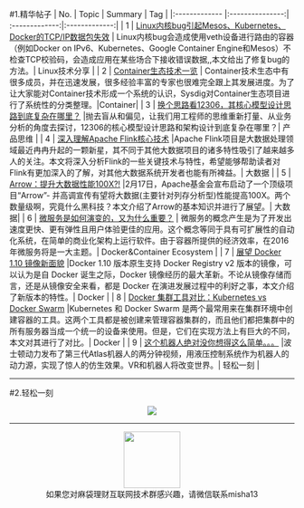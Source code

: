 #1.精华帖子
| No.  | Topic  | Summary | Tag |
|:------------- |:---------------:| :-------------:|:-------------:|
| 1 | [Linux内核bug引起Mesos、Kubernetes、Docker的TCP/IP数据包失效](http://mp.weixin.qq.com/s?__biz=MzA5OTAyNzQ2OA==&mid=401689256&idx=1&sn=80430b894e2ecd3346ffec300f22e834&scene=1&srcid=0222ULOeEcnrKxjT7uFGDXSf#rd) | Linux内核bug会造成使用veth设备进行路由的容器（例如Docker on IPv6、Kubernetes、Google Container Engine和Mesos）不检查TCP校验码，会造成应用在某些场合下接收错误数据,,本文给出了修复bug的方法。| Linux技术分享 |
| 2 | [Container生态技术一览](http://mp.weixin.qq.com/s?__biz=MzA4MzQ1NjQ5Nw==&mid=401591407&idx=1&sn=0674618417acb36195f6e72b9eae2f8b&scene=1&srcid=0223LQv3fBQiIInzi5100sHD#rd) | Container技术生态中有很多成员，并在迅速发展，很多经验丰富的专家也很难完全跟上其发展进度。为了让大家能对Container技术形成一个系统的认识，Sysdig对Container生态项目进行了系统性的分类整理。|Container|
| 3 | [换个思路看12306，其核心模型设计思路到底复杂在哪里？](http://mp.weixin.qq.com/s?__biz=MjM5MDE0Mjc4MA==&mid=402866528&idx=1&sn=3a3e9a4c177ae9d1964b27694dba4628&scene=1&srcid=0223Ck1LLjIy7tuoqzEBEzJu#rd) |抛去盲从和偏见，让我们用工程师的思维重新打量、从业务分析的角度去探讨，12306的核心模型设计思路和架构设计到底复杂在哪里？|  产品思维 |
| 4 | [深入理解Apache Flink核心技术](http://mp.weixin.qq.com/s?__biz=MjM5MjAwODM4MA==&mid=402693851&idx=1&sn=8c0ae4d224d6d143b555ae6464131529&scene=1&srcid=02234FfUjn7RwWVUeuYywfo7#rd) |Apache Flink项目是大数据处理领域最近冉冉升起的一颗新星，其不同于其他大数据项目的诸多特性吸引了越来越多人的关注。本文将深入分析Flink的一些关键技术与特性，希望能够帮助读者对Flink有更加深入的了解，对其他大数据系统开发者也能有所裨益。| 大数据 |
| 5 | [Arrow：提升大数据性能100X?!](http://mp.weixin.qq.com/s?__biz=MzI5NjAwNjMzMA==&mid=403651369&idx=1&sn=d7fb0cef6e2635d0d9328daf85d4859f&scene=1&srcid=0223F7gYiBXuJNIb0V1WKevd#rd) |2月17日，Apache基金会宣布启动了一个顶级项目“Arrow”- 并高调宣传有望将大数据(主要针对列存分析型)性能提高100X。两个数量级啊，究竟什么黑科技？本文介绍了Arrow的基本知识并进行了展望。| 大数据|
| 6 | [微服务是如何演变的，又为什么重要？](http://geek.csdn.net/news/detail/56742#rd) | 微服务的概念产生是为了开发出速度更快、更有弹性且用户体验更佳的应用。这个概念等同于具有可扩展性的自动化系统，在简单的商业化架构上运行软件。由于容器所提供的经济效率，在2016年微服务将是一大主题。|  Docker&Container Ecosystem |
| 7 | [展望 Docker 1.10 镜像新面貌](http://mp.weixin.qq.com/s?__biz=MzA5MzA2Njk5OA==&mid=401966294&idx=1&sn=ab51d648ce3e636882c63e531056f00a&scene=1&srcid=022422fj0IitpxUpCoEqBn0t#rd) |Docker 1.10 版本原生支持 Docker Registry v2 版本的镜像，可以认为是自 Docker 诞生之际，Docker 镜像经历的最大革新。不论从镜像存储而言，还是从镜像安全来看，都是 Docker 在演进发展过程中的利好之事，本文介绍了新版本的特性。| Docker |
| 8 | [Docker 集群工具对比：Kubernetes vs Docker Swarm](http://mp.weixin.qq.com/s?__biz=MzA5NTUxNzE4MQ==&mid=408054088&idx=1&sn=891dbac096a51e9bb2fd1f7fdf03a6cf&scene=1&srcid=0225PnWXnHiLISwLz80edDwO#rd) |Kubernetes 和 Docker Swarm 是两个最常用来在集群环境中创建容器的工具。这两个工具都是被创建来管理容器集群的，而且他们都把集群中的所有服务器当成一个统一的设备来使用。但是，它们在实现方法上有巨大的不同，本文对其进行了对比。| Docker |
| 9 | [这个机器人绝对没你想得这么简单。。。](http://mp.weixin.qq.com/s?__biz=MzA5NDc1NzQ4MA==&mid=404897811&idx=1&sn=0ff740d4b6297978a0b23715d4bbb7a1&scene=1&srcid=0226RK2MqOCl9zmNkfxQVpFq#rd) |波士顿动力发布了第三代Atlas机器人的两分钟视频，用液压控制系统作为机器人的动力源，实现了惊人的仿生效果。VR和机器人将改变世界。| 轻松一刻 |

---
#2.轻松一刻
<div align=center>
<img src="http://fmn.rrimg.com/fmn075/20160227/2115/large_Qo3E_0db8000299071e7f.jpg" >
</div>

---
<div align=center>
<img src="http://tp1.sinaimg.cn/5360958752/180/40095350112/1" width="100" height="100" >
</div>
<html>
<body>
<div align="center" style="border:lpx solid red">
如果您对麻袋理财互联网技术群感兴趣，请微信联系misha13
</div>

